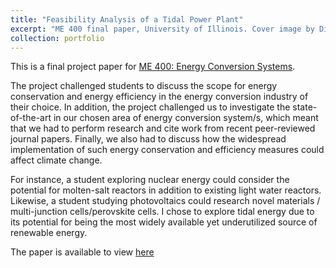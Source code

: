 ```yaml
---
title: "Feasibility Analysis of a Tidal Power Plant"
excerpt: "ME 400 final paper, University of Illinois. Cover image by Dio Alif Utomo<br/><img src='/images/tidal_cover.jpg'>"
collection: portfolio
---
```


This is a final project paper for <a href="https://courses.illinois.edu/schedule/2020/summer/ME/400">ME 400: Energy Conversion Systems</a>.


The project challenged students to discuss the scope for energy conservation and energy efficiency in the energy conversion industry of their choice. In addition, the project challenged us to investigate the state-of-the-art in our chosen area of energy conversion system/s, which meant that we had to perform research and cite work from recent peer-reviewed journal papers. Finally, we also had to discuss how the widespread implementation of such energy conservation and efficiency measures could affect climate change.


For instance, a student exploring nuclear energy could consider the potential for molten-salt reactors in addition to existing light water reactors. Likewise, a student studying photovoltaics could research novel materials / multi-junction cells/perovskite cells. I chose to explore tidal energy due to its potential for being the most widely available yet underutilized source of renewable energy.


The paper is available to view <a href="https://drive.google.com/file/d/1w_J040koVxrRz8mbgVV4nMyXSYwaXj2H/view">here</a>
